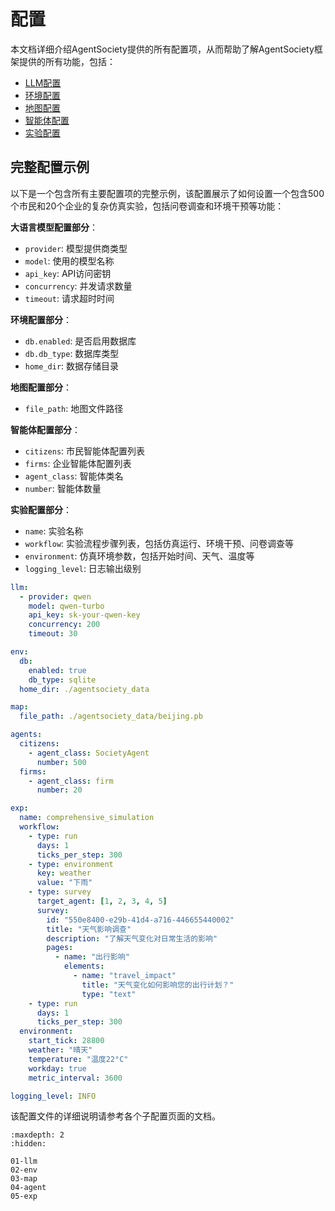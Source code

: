 # 配置

本文档详细介绍AgentSociety提供的所有配置项，从而帮助了解AgentSociety框架提供的所有功能，包括：
- [LLM配置](01-llm)
- [环境配置](02-env)
- [地图配置](03-map)
- [智能体配置](04-agent)
- [实验配置](05-exp)

## 完整配置示例

以下是一个包含所有主要配置项的完整示例，该配置展示了如何设置一个包含500个市民和20个企业的复杂仿真实验，包括问卷调查和环境干预等功能：

**大语言模型配置部分**：
- `provider`: 模型提供商类型
- `model`: 使用的模型名称
- `api_key`: API访问密钥
- `concurrency`: 并发请求数量
- `timeout`: 请求超时时间

**环境配置部分**：
- `db.enabled`: 是否启用数据库
- `db.db_type`: 数据库类型
- `home_dir`: 数据存储目录

**地图配置部分**：
- `file_path`: 地图文件路径

**智能体配置部分**：
- `citizens`: 市民智能体配置列表
- `firms`: 企业智能体配置列表
- `agent_class`: 智能体类名
- `number`: 智能体数量

**实验配置部分**：
- `name`: 实验名称
- `workflow`: 实验流程步骤列表，包括仿真运行、环境干预、问卷调查等
- `environment`: 仿真环境参数，包括开始时间、天气、温度等
- `logging_level`: 日志输出级别

```yaml
llm:
  - provider: qwen
    model: qwen-turbo
    api_key: sk-your-qwen-key
    concurrency: 200
    timeout: 30

env:
  db:
    enabled: true
    db_type: sqlite
  home_dir: ./agentsociety_data

map:
  file_path: ./agentsociety_data/beijing.pb

agents:
  citizens:
    - agent_class: SocietyAgent
      number: 500
  firms:
    - agent_class: firm
      number: 20

exp:
  name: comprehensive_simulation
  workflow:
    - type: run
      days: 1
      ticks_per_step: 300
    - type: environment
      key: weather
      value: "下雨"
    - type: survey
      target_agent: [1, 2, 3, 4, 5]
      survey:
        id: "550e8400-e29b-41d4-a716-446655440002"
        title: "天气影响调查"
        description: "了解天气变化对日常生活的影响"
        pages:
          - name: "出行影响"
            elements:
              - name: "travel_impact"
                title: "天气变化如何影响您的出行计划？"
                type: "text"
    - type: run
      days: 1
      ticks_per_step: 300
  environment:
    start_tick: 28800
    weather: "晴天"
    temperature: "温度22°C"
    workday: true
    metric_interval: 3600

logging_level: INFO
```

该配置文件的详细说明请参考各个子配置页面的文档。


```{toctree}
:maxdepth: 2
:hidden:

01-llm
02-env
03-map
04-agent
05-exp
```